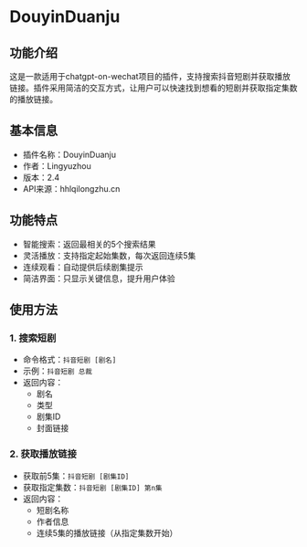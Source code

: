 # DouyinDuanju

## 功能介绍
这是一款适用于chatgpt-on-wechat项目的插件，支持搜索抖音短剧并获取播放链接。插件采用简洁的交互方式，让用户可以快速找到想看的短剧并获取指定集数的播放链接。

## 基本信息
- 插件名称：DouyinDuanju
- 作者：Lingyuzhou
- 版本：2.4
- API来源：hhlqilongzhu.cn

## 功能特点
- 智能搜索：返回最相关的5个搜索结果
- 灵活播放：支持指定起始集数，每次返回连续5集
- 连续观看：自动提供后续剧集提示
- 简洁界面：只显示关键信息，提升用户体验

## 使用方法

### 1. 搜索短剧
- 命令格式：`抖音短剧 [剧名]`
- 示例：`抖音短剧 总裁`
- 返回内容：
  - 剧名
  - 类型
  - 剧集ID
  - 封面链接

### 2. 获取播放链接
- 获取前5集：`抖音短剧 [剧集ID]`
- 获取指定集数：`抖音短剧 [剧集ID] 第n集`
- 返回内容：
  - 短剧名称
  - 作者信息
  - 连续5集的播放链接（从指定集数开始）
